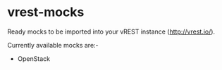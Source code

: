 vrest-mocks
===========

Ready mocks to be imported into your vREST instance (http://vrest.io/).

Currently available mocks are:-

* OpenStack
